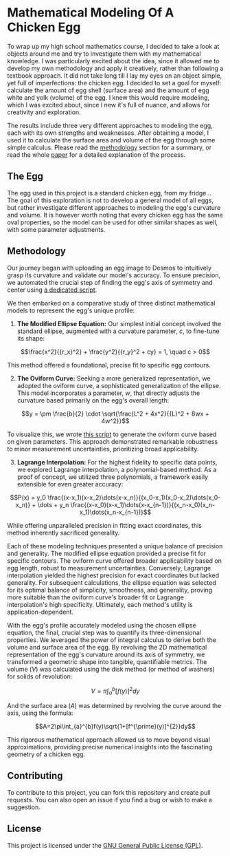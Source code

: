 # Mathematical Modeling Of A Chicken Egg

To wrap up my high school mathematics course, I decided to take a look at objects around me and try to investigate them with my mathematical knowledge. I was particularly excited about the idea, since it allowed me to develop my own methodology and apply it creatively, rather than following a textbook approach. It did not take long till I lay my eyes on an object simple, yet full of imperfections: the chicken egg. I decided to set a goal for myself: calculate the amount of egg shell (surface area) and the amount of egg white and yolk (volume) of the egg. I knew this would require modeling, which I was excited about, since I new it's full of nuance, and allows for creativity and exploration.

The results include three very different approaches to modeling the egg, each with its own strengths and weaknesses. After obtaining a model, I used it to calculate the surface area and volume of the egg through some simple calculus. Please read the [methodology](#methodology) section for a summary, or read the whole [paper](/paper/IB-MATH-IA-2022.pdf) for a detailed explanation of the process.

## The Egg

The egg used in this project is a standard chicken egg, from my fridge... The goal of this exploration is not to develop a general model of all eggs, but rather investigate different approaches to modeling the egg's curvature and volume. It is however worth noting that every chicken egg has the same oval properties, so the model can be used for other similar shapes as well, with some parameter adjustments.

## Methodology

Our journey began with uploading an egg image to Desmos to intuitively grasp its curvature and validate our model's accuracy. To ensure precision, we automated the crucial step of finding the egg's axis of symmetry and center using [a dedicated script](/scripts/axis.py).

We then embarked on a comparative study of three distinct mathematical models to represent the egg's unique profile:

1.  **The Modified Ellipse Equation:** Our simplest initial concept involved the standard ellipse, augmented with a curvature parameter, $c$, to fine-tune its shape:

$$\frac{x^2}{{r_x}^2} + \frac{y^2}{{r_y}^2 + cy} = 1, \quad c > 0$$

This method offered a foundational, precise fit to specific egg contours.

2.  **The Oviform Curve:** Seeking a more generalized representation, we adopted the oviform curve, a sophisticated generalization of the ellipse. This model incorporates a parameter, $w$, that directly adjusts the curvature based primarily on the egg's overall length:

$$y = \pm \frac{b}{2} \cdot \sqrt{\frac{L^2 + 4x^2}{{L}^2 + 8wx + 4w^2}}$$

To visualize this, we wrote [this script](/scripts/oviform.py) to generate the oviform curve based on given parameters. This approach demonstrated remarkable robustness to minor measurement uncertainties, prioritizing broad applicability.

3.  **Lagrange Interpolation:** For the highest fidelity to specific data points, we explored Lagrange interpolation, a polynomial-based method. As a proof of concept, we utilized three polynomials, a framework easily extensible for even greater accuracy:

$$P(x) = y_0 \frac{(x-x_1)(x-x_2)\dots(x-x_n)}{(x_0-x_1)(x_0-x_2)\dots(x_0-x_n)} + \dots + y_n \frac{(x-x_0)(x-x_1)\dots(x-x_{n-1})}{(x_n-x_0)(x_n-x_1)\dots(x_n-x_{n-1})}$$

While offering unparalleled precision in fitting exact coordinates, this method inherently sacrificed generality.

Each of these modeling techniques presented a unique balance of precision and generality. The modified ellipse equation provided a precise fit for specific contours. The oviform curve offered broader applicability based on egg length, robust to measurement uncertainties. Conversely, Lagrange interpolation yielded the highest precision for exact coordinates but lacked generality. For subsequent calculations, the ellipse equation was selected for its optimal balance of simplicity, smoothness, and generality, proving more suitable than the oviform curve's broader fit or Lagrange interpolation's high specificity. Ultimately, each method's utility is application-dependent.

With the egg's profile accurately modeled using the chosen ellipse equation, the final, crucial step was to quantify its three-dimensional properties. We leveraged the power of integral calculus to derive both the volume and surface area of the egg. By revolving the 2D mathematical representation of the egg's curvature around its axis of symmetry, we transformed a geometric shape into tangible, quantifiable metrics. The volume ($V$) was calculated using the disk method (or method of washers) for solids of revolution:

$$V=\pi\int_{a}^{b}[f(y)]^{2}dy$$

And the surface area ($A$) was determined by revolving the curve around the axis, using the formula:

$$A=2\pi\int_{a}^{b}f(y)\sqrt{1+[f^{\prime}(y)]^{2}}dy$$

This rigorous mathematical approach allowed us to move beyond visual approximations, providing precise numerical insights into the fascinating geometry of a chicken egg.


## Contributing

To contribute to this project, you can fork this repository and create pull requests. You can also open an issue if you find a bug or wish to make a suggestion.

## License

This project is licensed under the [GNU General Public License (GPL)](LICENSE).
